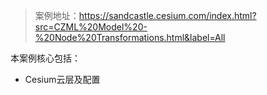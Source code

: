 > 案例地址：https://sandcastle.cesium.com/index.html?src=CZML%20Model%20-%20Node%20Transformations.html&label=All

本案例核心包括：
- Cesium云层及配置
